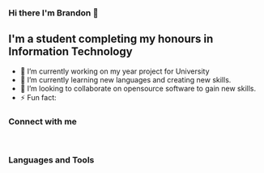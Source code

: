 ### Hi there I'm Brandon 👋


## I'm a student completing my honours in Information Technology
- 🔭 I’m currently working on my year project for University 
- 🌱 I’m currently learning new languages and creating new skills.
- 👯 I’m looking to collaborate on opensource software to gain new skills.
- ⚡ Fun fact: 

### Connect with me


<br/>

### Languages and Tools
